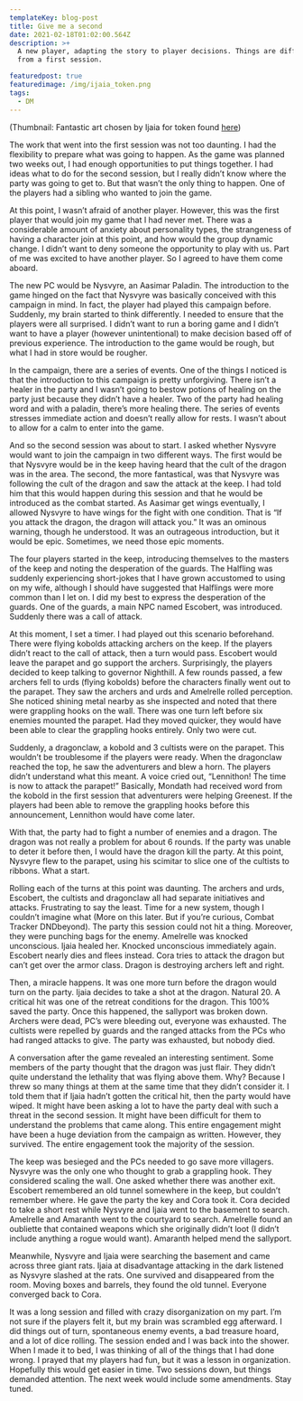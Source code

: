 ```yaml
---
templateKey: blog-post
title: Give me a second
date: 2021-02-18T01:02:00.564Z
description: >+
  A new player, adapting the story to player decisions. Things are different
  from a first session.

featuredpost: true
featuredimage: /img/ijaia_token.png
tags:
  - DM
---
```

<!--StartFragment-->

(Thumbnail: Fantastic art chosen by Ijaia for token found [here](https://www.google.com/url?sa=i&url=https%3A%2F%2Fwww.pinterest.nz%2Fdarianraill%2Fgoliathgiant-female%2F&psig=AOvVaw3ryJFaMuR6eHMeu2h3c74Y&ust=1613697289557000&source=images&cd=vfe&ved=2ahUKEwjk8oL_oPLuAhWcAc0KHWaFDpQQjRx6BAgAEAc))

The work that went into the first session was not too daunting. I had the flexibility to prepare what was going to happen. As the game was planned two weeks out, I had enough opportunities to put things together. I had ideas what to do for the second session, but I really didn’t know where the party was going to get to. But that wasn’t the only thing to happen. One of the players had a sibling who wanted to join the game.

At this point, I wasn’t afraid of another player. However, this was the first player that would join my game that I had never met. There was a considerable amount of anxiety about personality types, the strangeness of having a character join at this point, and how would the group dynamic change. I didn’t want to deny someone the opportunity to play with us. Part of me was excited to have another player. So I agreed to have them come aboard.

The new PC would be Nysvyre, an Aasimar Paladin. The introduction to the game hinged on the fact that Nysvyre was basically conceived with this campaign in mind. In fact, the player had played this campaign before. Suddenly, my brain started to think differently. I needed to ensure that the players were all surprised. I didn’t want to run a boring game and I didn’t want to have a player (however unintentional) to make decision based off of previous experience. The introduction to the game would be rough, but what I had in store would be rougher.

In the campaign, there are a series of events. One of the things I noticed is that the introduction to this campaign is pretty unforgiving. There isn’t a healer in the party and I wasn’t going to bestow potions of healing on the party just because they didn’t have a healer. Two of the party had healing word and with a paladin, there’s more healing there. The series of events stresses immediate action and doesn’t really allow for rests. I wasn’t about to allow for a calm to enter into the game.

And so the second session was about to start. I asked whether Nysvyre would want to join the campaign in two different ways. The first would be that Nysvyre would be in the keep having heard that the cult of the dragon was in the area. The second, the more fantastical, was that Nysvyre was following the cult of the dragon and saw the attack at the keep. I had told him that this would happen during this session and that he would be introduced as the combat started. As Aasimar get wings eventually, I allowed Nysvyre to have wings for the fight with one condition. That is “If you attack the dragon, the dragon will attack you.” It was an ominous warning, though he understood. It was an outrageous introduction, but it would be epic. Sometimes, we need those epic moments.

The four players started in the keep, introducing themselves to the masters of the keep and noting the desperation of the guards. The Halfling was suddenly experiencing short-jokes that I have grown accustomed to using on my wife, although I should have suggested that Halflings were more common than I let on. I did my best to express the desperation of the guards. One of the guards, a main NPC named Escobert, was introduced. Suddenly there was a call of attack.

At this moment, I set a timer. I had played out this scenario beforehand. There were flying kobolds attacking archers on the keep. If the players didn’t react to the call of attack, then a turn would pass. Escobert would leave the parapet and go support the archers. Surprisingly, the players decided to keep talking to governor Nighthill. A few rounds passed, a few archers fell to urds (flying kobolds) before the characters finally went out to the parapet. They saw the archers and urds and Amelrelle rolled perception. She noticed shining metal nearby as she inspected and noted that there were grappling hooks on the wall. There was one turn left before six enemies mounted the parapet. Had they moved quicker, they would have been able to clear the grappling hooks entirely. Only two were cut.

Suddenly, a dragonclaw, a kobold and 3 cultists were on the parapet. This wouldn’t be troublesome if the players were ready. When the dragonclaw reached the top, he saw the adventurers and blew a horn. The players didn’t understand what this meant. A voice cried out, “Lennithon! The time is now to attack the parapet!” Basically, Mondath had received word from the kobold in the first session that adventurers were helping Greenest. If the players had been able to remove the grappling hooks before this announcement, Lennithon would have come later.

With that, the party had to fight a number of enemies and a dragon. The dragon was not really a problem for about 6 rounds. If the party was unable to deter it before then, I would have the dragon kill the party. At this point, Nysvyre flew to the parapet, using his scimitar to slice one of the cultists to ribbons. What a start.

Rolling each of the turns at this point was daunting. The archers and urds, Escobert, the cultists and dragonclaw all had separate initiatives and attacks. Frustrating to say the least. Time for a new system, though I couldn’t imagine what (More on this later. But if you’re curious, Combat Tracker DNDbeyond). The party this session could not hit a thing. Moreover, they were punching bags for the enemy. Amelrelle was knocked unconscious. Ijaia healed her. Knocked unconscious immediately again. Escobert nearly dies and flees instead. Cora tries to attack the dragon but can’t get over the armor class. Dragon is destroying archers left and right.

Then, a miracle happens. It was one more turn before the dragon would turn on the party. Ijaia decides to take a shot at the dragon. Natural 20. A critical hit was one of the retreat conditions for the dragon. This 100% saved the party. Once this happened, the sallyport was broken down. Archers were dead, PC’s were bleeding out, everyone was exhausted. The cultists were repelled by guards and the ranged attacks from the PCs who had ranged attacks to give. The party was exhausted, but nobody died.

A conversation after the game revealed an interesting sentiment. Some members of the party thought that the dragon was just flair. They didn’t quite understand the lethality that was flying above them. Why? Because I threw so many things at them at the same time that they didn’t consider it. I told them that if Ijaia hadn’t gotten the critical hit, then the party would have wiped. It might have been asking a lot to have the party deal with such a threat in the second session. It might have been difficult for them to understand the problems that came along. This entire engagement might have been a huge deviation from the campaign as written. However, they survived. The entire engagement took the majority of the session.

The keep was besieged and the PCs needed to go save more villagers. Nysvyre was the only one who thought to grab a grappling hook. They considered scaling the wall. One asked whether there was another exit. Escobert remembered an old tunnel somewhere in the keep, but couldn’t remember where. He gave the party the key and Cora took it. Cora decided to take a short rest while Nysvyre and Ijaia went to the basement to search. Amelrelle and Amaranth went to the courtyard to search. Amelrelle found an oubliette that contained weapons which she originally didn’t loot (I didn’t include anything a rogue would want). Amaranth helped mend the sallyport.

Meanwhile, Nysvyre and Ijaia were searching the basement and came across three giant rats. Ijaia at disadvantage attacking in the dark listened as Nysvyre slashed at the rats. One survived and disappeared from the room. Moving boxes and barrels, they found the old tunnel. Everyone converged back to Cora.

It was a long session and filled with crazy disorganization on my part. I’m not sure if the players felt it, but my brain was scrambled egg afterward. I did things out of turn, spontaneous enemy events, a bad treasure hoard, and a lot of dice rolling. The session ended and I was back into the shower. When I made it to bed, I was thinking of all of the things that I had done wrong. I prayed that my players had fun, but it was a lesson in organization. Hopefully this would get easier in time. Two sessions down, but things demanded attention. The next week would include some amendments. Stay tuned.

<!--EndFragment-->